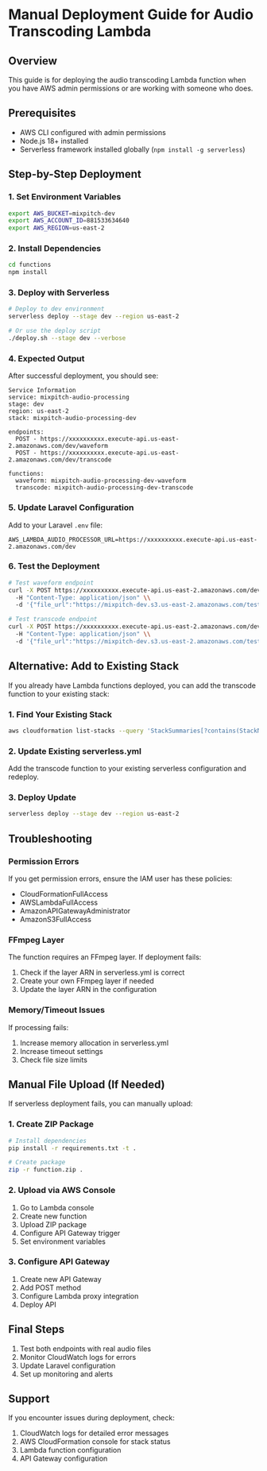 # Manual Deployment Guide for Audio Transcoding Lambda

## Overview
This guide is for deploying the audio transcoding Lambda function when you have AWS admin permissions or are working with someone who does.

## Prerequisites
- AWS CLI configured with admin permissions
- Node.js 18+ installed
- Serverless framework installed globally (`npm install -g serverless`)

## Step-by-Step Deployment

### 1. Set Environment Variables
```bash
export AWS_BUCKET=mixpitch-dev
export AWS_ACCOUNT_ID=881533634640
export AWS_REGION=us-east-2
```

### 2. Install Dependencies
```bash
cd functions
npm install
```

### 3. Deploy with Serverless
```bash
# Deploy to dev environment
serverless deploy --stage dev --region us-east-2

# Or use the deploy script
./deploy.sh --stage dev --verbose
```

### 4. Expected Output
After successful deployment, you should see:
```
Service Information
service: mixpitch-audio-processing
stage: dev
region: us-east-2
stack: mixpitch-audio-processing-dev

endpoints:
  POST - https://xxxxxxxxxx.execute-api.us-east-2.amazonaws.com/dev/waveform
  POST - https://xxxxxxxxxx.execute-api.us-east-2.amazonaws.com/dev/transcode

functions:
  waveform: mixpitch-audio-processing-dev-waveform
  transcode: mixpitch-audio-processing-dev-transcode
```

### 5. Update Laravel Configuration
Add to your Laravel `.env` file:
```env
AWS_LAMBDA_AUDIO_PROCESSOR_URL=https://xxxxxxxxxx.execute-api.us-east-2.amazonaws.com/dev
```

### 6. Test the Deployment
```bash
# Test waveform endpoint
curl -X POST https://xxxxxxxxxx.execute-api.us-east-2.amazonaws.com/dev/waveform \\
  -H "Content-Type: application/json" \\
  -d '{"file_url":"https://mixpitch-dev.s3.us-east-2.amazonaws.com/test.mp3","peaks_count":200}'

# Test transcode endpoint
curl -X POST https://xxxxxxxxxx.execute-api.us-east-2.amazonaws.com/dev/transcode \\
  -H "Content-Type: application/json" \\
  -d '{"file_url":"https://mixpitch-dev.s3.us-east-2.amazonaws.com/test.mp3","target_format":"mp3","apply_watermark":true}'
```

## Alternative: Add to Existing Stack

If you already have Lambda functions deployed, you can add the transcode function to your existing stack:

### 1. Find Your Existing Stack
```bash
aws cloudformation list-stacks --query 'StackSummaries[?contains(StackName, `audio`) || contains(StackName, `waveform`)].{Name:StackName,Status:StackStatus}' --output table
```

### 2. Update Existing serverless.yml
Add the transcode function to your existing serverless configuration and redeploy.

### 3. Deploy Update
```bash
serverless deploy --stage dev --region us-east-2
```

## Troubleshooting

### Permission Errors
If you get permission errors, ensure the IAM user has these policies:
- CloudFormationFullAccess
- AWSLambdaFullAccess
- AmazonAPIGatewayAdministrator
- AmazonS3FullAccess

### FFmpeg Layer
The function requires an FFmpeg layer. If deployment fails:
1. Check if the layer ARN in serverless.yml is correct
2. Create your own FFmpeg layer if needed
3. Update the layer ARN in the configuration

### Memory/Timeout Issues
If processing fails:
1. Increase memory allocation in serverless.yml
2. Increase timeout settings
3. Check file size limits

## Manual File Upload (If Needed)

If serverless deployment fails, you can manually upload:

### 1. Create ZIP Package
```bash
# Install dependencies
pip install -r requirements.txt -t .

# Create package
zip -r function.zip .
```

### 2. Upload via AWS Console
1. Go to Lambda console
2. Create new function
3. Upload ZIP package
4. Configure API Gateway trigger
5. Set environment variables

### 3. Configure API Gateway
1. Create new API Gateway
2. Add POST method
3. Configure Lambda proxy integration
4. Deploy API

## Final Steps
1. Test both endpoints with real audio files
2. Monitor CloudWatch logs for errors
3. Update Laravel configuration
4. Set up monitoring and alerts

## Support
If you encounter issues during deployment, check:
1. CloudWatch logs for detailed error messages
2. AWS CloudFormation console for stack status
3. Lambda function configuration
4. API Gateway configuration 